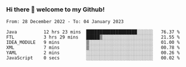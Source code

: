 ### Hi there 👋 welcome to my Github! 

<!--START_SECTION:waka-->

```text
From: 28 December 2022 - To: 04 January 2023

Java          12 hrs 23 mins  ███████████████████░░░░░░   76.37 %
FTL           3 hrs 29 mins   █████▒░░░░░░░░░░░░░░░░░░░   21.55 %
IDEA_MODULE   9 mins          ▒░░░░░░░░░░░░░░░░░░░░░░░░   01.00 %
XML           7 mins          ▒░░░░░░░░░░░░░░░░░░░░░░░░   00.78 %
YAML          2 mins          ░░░░░░░░░░░░░░░░░░░░░░░░░   00.26 %
JavaScript    0 secs          ░░░░░░░░░░░░░░░░░░░░░░░░░   00.02 %
```

<!--END_SECTION:waka-->
